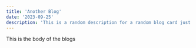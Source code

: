```yaml
---
title: 'Another Blog'
date: '2023-09-25'
description: 'This is a random description for a random blog card just for the testing purpose. This does not amplify any proper function for the main section and thus should be let to live just as it.'
---
```


This is the body of the blogs
